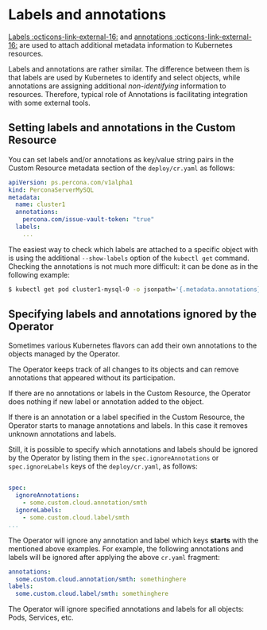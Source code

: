 # Labels and annotations

[Labels :octicons-link-external-16:](https://kubernetes.io/docs/concepts/overview/working-with-objects/labels/)
and [annotations :octicons-link-external-16:](https://kubernetes.io/docs/concepts/overview/working-with-objects/annotations/)
are used to attach additional metadata information to Kubernetes resources.

Labels and annotations are rather similar. The difference between them is that
labels are used by Kubernetes to identify and select objects, while annotations
are assigning additional *non-identifying* information to resources.
Therefore, typical role of Annotations is facilitating integration with some
external tools.

## Setting labels and annotations in the Custom Resource

You can set labels and/or annotations as key/value string pairs in the Custom
Resource metadata section of the `deploy/cr.yaml` as follows:

```yaml
apiVersion: ps.percona.com/v1alpha1
kind: PerconaServerMySQL
metadata:
  name: cluster1
  annotations:
    percona.com/issue-vault-token: "true"
  labels:
    ...
```

The easiest way to check which labels are attached to a specific object with is
using the additional `--show-labels` option of the `kubectl get` command.
Checking the annotations is not much more difficult: it can be done as in the
following example:

``` {.bash data-prompt="$" }
$ kubectl get pod cluster1-mysql-0 -o jsonpath='{.metadata.annotations}'
```

## <a name="annotations-ignore"></a>Specifying labels and annotations ignored by the Operator

Sometimes various Kubernetes flavors can add their own annotations to the
objects managed by the Operator.

The Operator keeps track of all changes to its objects and can remove
annotations that appeared without its participation.

If there are no annotations or labels in the Custom Resource, the Operator does
nothing if new label or annotation added to the object.

If there is an annotation or a label specified in the Custom Resource, the
Operator starts to manage annotations and labels. In this case it removes
unknown annotations and labels.

Still, it is possible to specify which annotations and labels should be
ignored by the Operator by listing them in the `spec.ignoreAnnotations` or
`spec.ignoreLabels` keys of the `deploy/cr.yaml`, as follows:

```yaml

spec:
  ignoreAnnotations:
    - some.custom.cloud.annotation/smth
  ignoreLabels:
    - some.custom.cloud.label/smth
...
```

The Operator will ignore any annotation and label which keys **starts** with the
mentioned above examples. For example, the following annotations and labels will
be ignored after applying the above `cr.yaml` fragment:

```yaml
annotations:
  some.custom.cloud.annotation/smth: somethinghere
labels:
  some.custom.cloud.label/smth: somethinghere
```

The Operator will ignore specified annotations and labels for all objects: Pods,
Services, etc.

